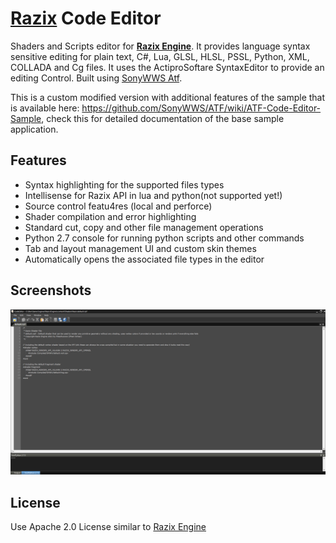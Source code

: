 # [Razix](https://github.com/Pikachuxxxx/Razix) Code Editor
Shaders and Scripts editor for [**Razix Engine**](https://github.com/Pikachuxxxx/Razix). It provides language syntax sensitive editing for plain text, C#, Lua, GLSL, HLSL, PSSL, Python, XML, COLLADA and Cg files. It uses the ActiproSoftare SyntaxEditor to provide an editing Control. Built using [SonyWWS Atf](https://github.com/SonyWWS/ATF).

This is a custom modified version with additional features of the sample that is available here:
https://github.com/SonyWWS/ATF/wiki/ATF-Code-Editor-Sample, check this for detailed documentation of the base sample application.

## Features
- Syntax highlighting for the supported files types
- Intellisense for Razix API in lua and python(not supported yet!)
- Source control featu4res (local and perforce)
- Shader compilation and error highlighting
- Standard cut, copy and other file management operations
- Python 2.7 console for running python scripts and other commands
- Tab and layout management UI and custom skin themes
- Automatically opens the associated file types in the editor

## Screenshots
![](./CodeEditorSS.png)

## License
Use Apache 2.0 License similar to [Razix Engine](https://github.com/Pikachuxxxx/Razix)
